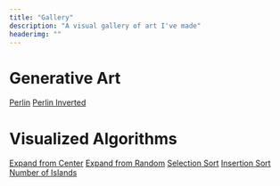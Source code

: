 ```yaml
---
title: "Gallery"
description: "A visual gallery of art I've made"
headerimg: ""
---
```



# Generative Art

  <div ID="gallery-generative-art" data-nanogallery2='{
      "itemsBaseURL": "{{<s3cdn>}}/img/gallery/",
      "thumbnailWidth": "250",
      "thumbnailHeight": "250",
      "thumbnailBorderVertical": 1,
      "thumbnailBorderHorizontal": 1,
      "thumbnailLabel": {
        "position": "overImageOnBottom",
        "displayDescription": true
      },
      "thumbnailHoverEffect2": "labelAppear75|descriptionSlideUp",
      "galleryDisplayMode": "pagination",
      "galleryMaxRows": 3,
      "thumbnailAlignment": "center",
      "thumbnailOpenImage": true
    }'>
    <a href="perlin.png" data-ngthumb="perlin.png" data-ngdesc="Perlin Noise Visualization">Perlin</a>
    <a href="perlin_inverted.png" data-ngthumb="perlin_inverted.png" data-ngdesc="Perlin Noise Visualization, inverted">Perlin Inverted</a>
  </div>


# Visualized Algorithms
  <div ID="gallery-visualized-algorithms" data-nanogallery2='{
      "itemsBaseURL": "{{<s3cdn>}}/img/gallery/",
      "thumbnailWidth": "250",
      "thumbnailHeight": "250",
      "thumbnailBorderVertical": 1,
      "thumbnailBorderHorizontal": 1,
      "thumbnailLabel": {
        "position": "overImageOnBottom",
        "displayDescription": true
      },
      "thumbnailHoverEffect2": "labelAppear75|descriptionSlideUp",
      "galleryDisplayMode": "pagination",
      "galleryMaxRows": 3,
      "thumbnailAlignment": "center",
      "thumbnailOpenImage": true
    }'>
    <a href="grid_expand_from_center.gif" data-ngthumb="grid_expand_from_center.gif" data-ngdesc="3D Grid Cube Population from Center">Expand from Center</a>
    <a href="grid_expand_from_random.gif" data-ngthumb="grid_expand_from_random.gif" data-ngdesc="3D Grid Cube Population from Random">Expand from Random</a>
    <a href="selection_sort.gif" data-ngthumb="selection_sort.gif" data-ngdesc="Selection Sort Algorithm">Selection Sort</a>
    <a href="selection_sort.gif" data-ngthumb="insertion_sort.gif" data-ngdesc="Insertion Sort Algorithm">Insertion Sort</a>
    <a href="num_islands.gif" data-ngthumb="num_islands.gif" data-ngdesc="BFS applied as Number of Islands Algorithm">Number of Islands</a>
  </div>
